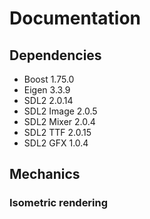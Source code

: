 
# Documentation

## Dependencies
 * Boost 1.75.0
 * Eigen 3.3.9
 * SDL2 2.0.14
 * SDL2 Image 2.0.5
 * SDL2 Mixer 2.0.4
 * SDL2 TTF 2.0.15
 * SDL2 GFX 1.0.4

## Mechanics
### Isometric rendering
